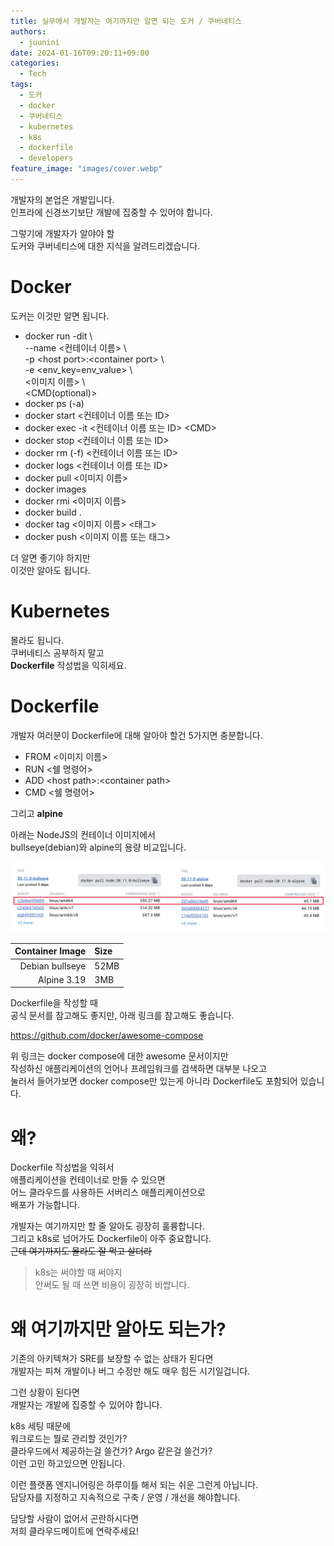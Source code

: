 ```yaml
---
title: 실무에서 개발자는 여기까지만 알면 되는 도커 / 쿠버네티스
authors:
  - juunini
date: 2024-01-16T09:20:11+09:00
categories:
  - Tech
tags:
  - 도커
  - docker
  - 쿠버네티스
  - kubernetes
  - k8s
  - dockerfile
  - developers
feature_image: "images/cover.webp"
---
```


개발자의 본업은 개발입니다.  
인프라에 신경쓰기보단 개발에 집중할 수 있어야 합니다.

그렇기에 개발자가 알야야 할  
도커와 쿠버네티스에 대한 지식을 알려드리겠습니다.

# Docker

도커는 이것만 알면 됩니다.

- docker run -dit \\  
    --name \<컨테이너 이름\> \\  
    -p \<host port\>:\<container port\> \\  
    -e \<env_key=env_value\> \\  
    \<이미지 이름\> \\  
    \<CMD\(optional\)\>
- docker ps \(-a\)
- docker start \<컨테이너 이름 또는 ID\>
- docker exec -it \<컨테이너 이름 또는 ID\> \<CMD\>
- docker stop \<컨테이너 이름 또는 ID\>
- docker rm \(-f\) \<컨테이너 이름 또는 ID\>
- docker logs \<컨테이너 이름 또는 ID\>
- docker pull \<이미지 이름\>
- docker images
- docker rmi \<이미지 이름\>
- docker build .
- docker tag \<이미지 이름\> \<태그\>
- docker push \<이미지 이름 또는 태그\>

더 알면 좋기야 하지만  
이것만 알아도 됩니다.

# Kubernetes

몰라도 됩니다.  
쿠버네티스 공부하지 말고  
**Dockerfile** 작성법을 익히세요.  

# Dockerfile

개발자 여러분이 Dockerfile에 대해 알아야 할건 5가지면 충분합니다.  

- FROM \<이미지 이름\>
- RUN \<쉘 명령어\>
- ADD \<host path\>:\<container path\>
- CMD \<쉘 명령어\>

그리고 **alpine**

아래는 NodeJS의 컨테이너 이미지에서  
bullseye(debian)와 alpine의 용량 비교입니다.  

![](./images/image1.webp)

| Container Image | Size |
| -: | :- |
| Debian bullseye | 52MB |
| Alpine 3.19 | 3MB |

Dockerfile을 작성할 때  
공식 문서를 참고해도 좋지만, 아래 링크를 참고해도 좋습니다.

https://github.com/docker/awesome-compose

위 링크는 docker compose에 대한 awesome 문서이지만  
작성하신 애플리케이션의 언어나 프레임워크를 검색하면 대부분 나오고  
눌러서 들어가보면 docker compose만 있는게 아니라 Dockerfile도 포함되어 있습니다.  

# 왜?

Dockerfile 작성법을 익혀서  
애플리케이션을 컨테이너로 만들 수 있으면  
어느 클라우드를 사용하든 서버리스 애플리케이션으로  
배포가 가능합니다.

개발자는 여기까지만 할 줄 알아도 굉장히 훌륭합니다.  
그리고 k8s로 넘어가도 Dockerfile이 아주 중요합니다.  
~~근데 여기까지도 몰라도 잘 먹고 살더라~~

> k8s는 써야할 때 써야지  
> 안써도 될 때 쓰면 비용이 굉장히 비쌉니다.

# 왜 여기까지만 알아도 되는가?

기존의 아키텍쳐가 SRE를 보장할 수 없는 상태가 된다면  
개발자는 피쳐 개발이나 버그 수정만 해도 매우 힘든 시기일겁니다.  

그런 상황이 된다면  
개발자는 개발에 집중할 수 있어야 합니다.

k8s 세팅 때문에  
워크로드는 뭘로 관리할 것인가?  
클라우드에서 제공하는걸 쓸건가? Argo 같은걸 쓸건가?  
이런 고민 하고있으면 안됩니다.

이런 플랫폼 엔지니어링은 하루이틀 해서 되는 쉬운 그런게 아닙니다.  
담당자를 지정하고 지속적으로 구축 / 운영 / 개선을 해야합니다.

담당할 사람이 없어서 곤란하시다면  
저희 클라우드메이트에 연락주세요!
